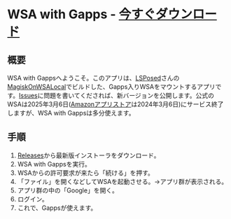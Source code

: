 # WSA with Gapps - [今すぐダウンロード](https://github.com/kamekuridaiya/WSA-with-Gapps/releases "今すぐダウンロード")

## 概要
WSA with Gappsへようこそ。このアプリは、[LSPosed](https://github.com/LSPosed)さんの[MagiskOnWSALocal](https://github.com/LSPosed/MagiskOnWSALocal)でビルドした、Gapps入りWSAをマウントするアプリです。[Issues](https://github.com/kamekuridaiya/WSA-with-Gapps/issues)に問題を書いてくだされば、新バージョンを公開します。公式のWSAは2025年3月6日([Amazonアプリストア](https://apps.microsoft.com/detail/9njhk44ttksx?hl=ja-jp&gl=JP)は2024年3月6日)にサービス終了しますが、WSA with Gappsは多分使えます。

## 手順
1. [Releases](https://github.com/kamekuridaiya/WSA-with-Gapps/releases)から最新版インストーラをダウンロード。
2. WSA with Gappsを実行。
3. WSAからの許可要求が来たら「続ける」を押す。
4. 「ファイル」を開くなどしてWSAを起動させる。→アプリ群が表示される。
5. アプリ群の中の「Google」を開く。
6. ログイン。
7. これで、Gappsが使えます。

